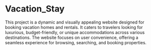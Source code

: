 # Vacation_Stay
This project is a dynamic and visually appealing website designed for booking vacation homes and rentals. It caters to travelers looking for luxurious, budget-friendly, or unique accommodations across various destinations. The website focuses on user convenience, offering a seamless experience for browsing, searching, and booking properties.
